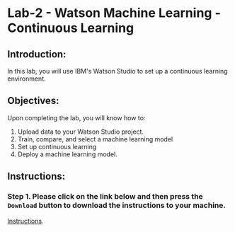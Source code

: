 # Lab-2 - Watson Machine Learning - Continuous Learning

## Introduction:

In this lab, you will use IBM's Watson Studio to set up a continuous learning environment.  

## Objectives:

Upon completing the lab, you will know how to:

1. Upload data to your Watson Studio project. 
1. Train, compare, and select a machine learning model
1. Set up continuous learning 
1. Deploy a machine learning model. 

## Instructions:

### Step 1.  Please click on the link below and then press the `Download` button to download the instructions to your machine.

[Instructions](https://github.com/bleonardb3/ML_POT_9-6/blob/master/Lab-2/Watson_Studio_Continuous_Learning%202.6%20(External%20DB2%20Warehouse).pdf).
